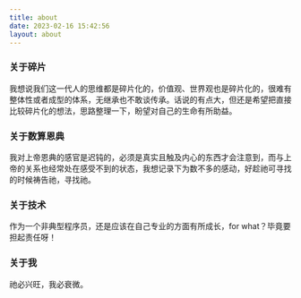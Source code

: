 ```yaml
---
title: about
date: 2023-02-16 15:42:56
layout: about
---
```


### 关于碎片

我想说我们这一代人的思维都是碎片化的，价值观、世界观也是碎片化的，很难有整体性或者成型的体系，无继承也不敢谈传承。话说的有点大，但还是希望把直接比较碎片化的想法，思路整理一下，盼望对自己的生命有所助益。

### 关于数算恩典

我对上帝恩典的感官是迟钝的，必须是真实且触及内心的东西才会注意到，而与上帝的关系也经常处在感受不到的状态，我想记录下为数不多的感动，好趁祂可寻找的时候祷告祂，寻找祂。

### 关于技术

作为一个非典型程序员，还是应该在自己专业的方面有所成长，for what？毕竟要担起责任呀！

### 关于我

祂必兴旺，我必衰微。